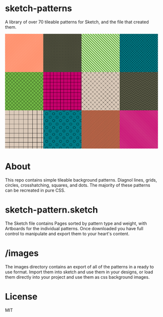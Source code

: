 # sketch-patterns
A library of over 70 tileable patterns for Sketch, and the file that created them.

![Hey, it's some patterns](https://raw.githubusercontent.com/skumando/sketch-patterns/master/images/example.png)

# About
This repo contains simple tileable background patterns. Diagnol lines, grids, circles, crosshatching, squares, and dots. The majority of these patterns can be recreated in pure CSS.

# sketch-pattern.sketch
The Sketch file contains Pages sorted by pattern type and weight, with Artboards for the individual patterns. Once downloaded you have full control to manipulate and export them to your heart's content.

# /images
The images directory contains an export of all of the patterns in a ready to use format. Import them into sketch and use them in your designs, or load them directly into your project and use them as css background images.

# License
MIT
